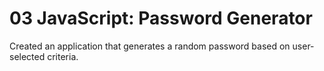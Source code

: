 # 03 JavaScript: Password Generator

Created an application that generates a random password based on user-selected criteria. 
